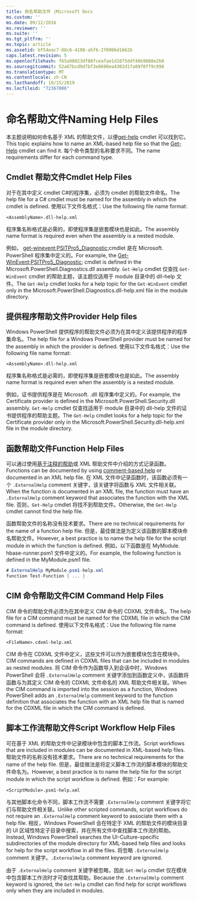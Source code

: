 ```yaml
---
title: 命名帮助文件 |Microsoft Docs
ms.custom: ''
ms.date: 09/12/2016
ms.reviewer: ''
ms.suite: ''
ms.tgt_pltfrm: ''
ms.topic: article
ms.assetid: bf54eac7-88c6-4108-a5f6-2f0906d1662b
caps.latest.revision: 5
ms.openlocfilehash: f65a90023df88fceafae1d1875ddf46b9088e2b8
ms.sourcegitcommit: 52a67bcd9d7bf3e8600ea4302d1fa8970ff9c998
ms.translationtype: MT
ms.contentlocale: zh-CN
ms.lasthandoff: 10/15/2019
ms.locfileid: "72367006"
---
```

# <a name="naming-help-files"></a><span data-ttu-id="2b086-102">命名帮助文件</span><span class="sxs-lookup"><span data-stu-id="2b086-102">Naming Help Files</span></span>

<span data-ttu-id="2b086-103">本主题说明如何命名基于 XML 的帮助文件，以便[get-help](/powershell/module/Microsoft.PowerShell.Core/Get-Help) cmdlet 可以找到它。</span><span class="sxs-lookup"><span data-stu-id="2b086-103">This topic explains how to name an XML-based help file so that the [Get-Help](/powershell/module/Microsoft.PowerShell.Core/Get-Help) cmdlet can find it.</span></span> <span data-ttu-id="2b086-104">每个命令类型的名称要求不同。</span><span class="sxs-lookup"><span data-stu-id="2b086-104">The name requirements differ for each command type.</span></span>

## <a name="cmdlet-help-files"></a><span data-ttu-id="2b086-105">Cmdlet 帮助文件</span><span class="sxs-lookup"><span data-stu-id="2b086-105">Cmdlet Help Files</span></span>

<span data-ttu-id="2b086-106">对于在其中定义 cmdlet C#的程序集，必须为 cmdlet 的帮助文件命名。</span><span class="sxs-lookup"><span data-stu-id="2b086-106">The help file for a C# cmdlet must be named for the assembly in which the cmdlet is defined.</span></span> <span data-ttu-id="2b086-107">使用以下文件名格式：</span><span class="sxs-lookup"><span data-stu-id="2b086-107">Use the following file name format:</span></span>

```
<AssemblyName>.dll-help.xml
```

<span data-ttu-id="2b086-108">程序集名称格式是必需的，即使程序集是嵌套模块也是如此。</span><span class="sxs-lookup"><span data-stu-id="2b086-108">The assembly name format is required even when the assembly is a nested module.</span></span>

<span data-ttu-id="2b086-109">例如， [get-winevent;PSITPro5_Diagnostic;](/powershell/module/Microsoft.PowerShell.Diagnostics/Get-WinEvent)cmdlet 是在 Microsoft. PowerShell 程序集中定义的。</span><span class="sxs-lookup"><span data-stu-id="2b086-109">For example, the [Get-WinEvent;PSITPro5_Diagnostic;](/powershell/module/Microsoft.PowerShell.Diagnostics/Get-WinEvent) cmdlet is defined in the Microsoft.PowerShell.Diagnostics.dll assembly.</span></span> <span data-ttu-id="2b086-110">`Get-Help` cmdlet 仅查找 `Get-WinEvent` cmdlet 的帮助主题，该主题仅适用于 module 目录中的 dll-help 文件。</span><span class="sxs-lookup"><span data-stu-id="2b086-110">The `Get-Help` cmdlet looks for a help topic for the `Get-WinEvent` cmdlet only in the Microsoft.PowerShell.Diagnostics.dll-help.xml file in the module directory.</span></span>

## <a name="provider-help-files"></a><span data-ttu-id="2b086-111">提供程序帮助文件</span><span class="sxs-lookup"><span data-stu-id="2b086-111">Provider Help files</span></span>

<span data-ttu-id="2b086-112">Windows PowerShell 提供程序的帮助文件必须为在其中定义该提供程序的程序集命名。</span><span class="sxs-lookup"><span data-stu-id="2b086-112">The help file for a Windows PowerShell provider must be named for the assembly in which the provider is defined.</span></span> <span data-ttu-id="2b086-113">使用以下文件名格式：</span><span class="sxs-lookup"><span data-stu-id="2b086-113">Use the following file name format:</span></span>

```
<AssemblyName>.dll-help.xml
```

<span data-ttu-id="2b086-114">程序集名称格式是必需的，即使程序集是嵌套模块也是如此。</span><span class="sxs-lookup"><span data-stu-id="2b086-114">The assembly name format is required even when the assembly is a nested module.</span></span>

<span data-ttu-id="2b086-115">例如，证书提供程序是在 Microsoft. .dll 程序集中定义的。</span><span class="sxs-lookup"><span data-stu-id="2b086-115">For example, the Certificate provider is defined in the Microsoft.PowerShell.Security.dll assembly.</span></span> <span data-ttu-id="2b086-116">`Get-Help` cmdlet 仅查找适用于 module 目录中的 dll-help 文件的证书提供程序的帮助主题。</span><span class="sxs-lookup"><span data-stu-id="2b086-116">The `Get-Help` cmdlet looks for a help topic for the Certificate provider only in the Microsoft.PowerShell.Security.dll-help.xml file in the module directory.</span></span>

## <a name="function-help-files"></a><span data-ttu-id="2b086-117">函数帮助文件</span><span class="sxs-lookup"><span data-stu-id="2b086-117">Function Help Files</span></span>

<span data-ttu-id="2b086-118">可以通过使用[基于注释的帮助](/powershell/module/microsoft.powershell.core/about/about_comment_based_help)或 XML 帮助文件中介绍的方式记录函数。</span><span class="sxs-lookup"><span data-stu-id="2b086-118">Functions can be documented by using [comment-based help](/powershell/module/microsoft.powershell.core/about/about_comment_based_help) or documented in an XML help file.</span></span> <span data-ttu-id="2b086-119">在 XML 文件中记录函数时，该函数必须有一个 `.ExternalHelp` comment 关键字，该关键字将函数与 XML 文件相关联。</span><span class="sxs-lookup"><span data-stu-id="2b086-119">When the function is documented in an XML file, the function must have an `.ExternalHelp` comment keyword that associates the function with the XML file.</span></span> <span data-ttu-id="2b086-120">否则，`Get-Help` cmdlet 将找不到帮助文件。</span><span class="sxs-lookup"><span data-stu-id="2b086-120">Otherwise, the `Get-Help` cmdlet cannot find the help file.</span></span>

<span data-ttu-id="2b086-121">函数帮助文件的名称没有技术要求。</span><span class="sxs-lookup"><span data-stu-id="2b086-121">There are no technical requirements for the name of a function help file.</span></span> <span data-ttu-id="2b086-122">但是，最佳做法是为定义该函数的脚本模块命名帮助文件。</span><span class="sxs-lookup"><span data-stu-id="2b086-122">However, a best practice is to name the help file for the script module in which the function is defined.</span></span> <span data-ttu-id="2b086-123">例如，以下函数是在 MyModule. hbase-runner.psm1 文件中定义的。</span><span class="sxs-lookup"><span data-stu-id="2b086-123">For example, the following function is defined in the MyModule.psm1 file.</span></span>

```csharp
#.ExternalHelp MyModule.psm1-help.xml
function Test-Function { ... }
```

## <a name="cim-command-help-files"></a><span data-ttu-id="2b086-124">CIM 命令帮助文件</span><span class="sxs-lookup"><span data-stu-id="2b086-124">CIM Command Help Files</span></span>

<span data-ttu-id="2b086-125">CIM 命令的帮助文件必须为在其中定义 CIM 命令的 CDXML 文件命名。</span><span class="sxs-lookup"><span data-stu-id="2b086-125">The help file for a CIM command must be named for the CDXML file in which the CIM command is defined.</span></span> <span data-ttu-id="2b086-126">使用以下文件名格式：</span><span class="sxs-lookup"><span data-stu-id="2b086-126">Use the following file name format:</span></span>

```
<FileName>.cdxml-help.xml
```

<span data-ttu-id="2b086-127">CIM 命令在 CDXML 文件中定义，这些文件可以作为嵌套模块包含在模块中。</span><span class="sxs-lookup"><span data-stu-id="2b086-127">CIM commands are defined in CDXML files that can be included in modules as nested modules.</span></span> <span data-ttu-id="2b086-128">将 CIM 命令作为函数导入到会话中时，Windows PowerShell 会将 `.ExternalHelp` comment 关键字添加到函数定义中，该函数将函数与为其定义 CIM 命令的 CDXML 文件命名的 XML 帮助文件相关联。</span><span class="sxs-lookup"><span data-stu-id="2b086-128">When the CIM command is imported into the session as a function, Windows PowerShell adds an `.ExternalHelp` comment keyword to the function definition that associates the function with an XML help file that is named for the CDXML file in which the CIM command is defined.</span></span>

## <a name="script-workflow-help-files"></a><span data-ttu-id="2b086-129">脚本工作流帮助文件</span><span class="sxs-lookup"><span data-stu-id="2b086-129">Script Workflow Help Files</span></span>

<span data-ttu-id="2b086-130">可在基于 XML 的帮助文件中记录模块中包含的脚本工作流。</span><span class="sxs-lookup"><span data-stu-id="2b086-130">Script workflows that are included in modules can be documented in XML-based help files.</span></span> <span data-ttu-id="2b086-131">帮助文件的名称没有技术要求。</span><span class="sxs-lookup"><span data-stu-id="2b086-131">There are no technical requirements for the name of the help file.</span></span> <span data-ttu-id="2b086-132">但是，最佳做法是将定义脚本工作流的脚本模块的帮助文件命名为。</span><span class="sxs-lookup"><span data-stu-id="2b086-132">However, a best practice is to name the help file for the script module in which the script workflow is defined.</span></span> <span data-ttu-id="2b086-133">例如：</span><span class="sxs-lookup"><span data-stu-id="2b086-133">For example:</span></span>

```
<ScriptModule>.psm1-help.xml
```

<span data-ttu-id="2b086-134">与其他脚本化命令不同，脚本工作流不需要 `.ExternalHelp` comment 关键字将它们与帮助文件相关联。</span><span class="sxs-lookup"><span data-stu-id="2b086-134">Unlike other scripted commands, script workflows do not require an `.ExternalHelp` comment keyword to associate them with a help file.</span></span> <span data-ttu-id="2b086-135">相反，Windows PowerShell 会在特定于 XML 的帮助文件的模块目录的 UI 区域性特定子目录中搜索，并在所有文件中查找脚本工作流的帮助。</span><span class="sxs-lookup"><span data-stu-id="2b086-135">Instead, Windows PowerShell searches the UI-Culture-specific subdirectories of the module directory for XML-based help files and looks for help for the script workflow in all the files.</span></span> <span data-ttu-id="2b086-136">将忽略 `.ExternalHelp` comment 关键字。</span><span class="sxs-lookup"><span data-stu-id="2b086-136">`.ExternalHelp` comment keyword are ignored.</span></span>

<span data-ttu-id="2b086-137">由于 `.ExternalHelp` comment 关键字被忽略，因此 `Get-Help` cmdlet 仅在模块中包含脚本工作流时才可查找其帮助。</span><span class="sxs-lookup"><span data-stu-id="2b086-137">Because the `.ExternalHelp` comment keyword is ignored, the `Get-Help` cmdlet can find help for script workflows only when they are included in modules.</span></span>